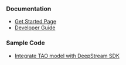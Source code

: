 ### Documentation
- [Get Started Page](https://developer.nvidia.com/deepstream-getting-started)
- [Developer Guide](https://docs.nvidia.com/metropolis/deepstream/dev-guide/)

### Sample Code
- [Integrate TAO model with DeepStream SDK](https://github.com/NVIDIA-AI-IOT/deepstream_tao_apps.git)
